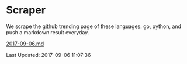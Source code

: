 # Scraper

We scrape the github trending page of these languages: go, python, and push a markdown result everyday.

[2017-09-06.md](https://github.com/borays/Scraper/blob/master/2017-09-06.md)

Last Updated: 2017-09-06 11:07:36